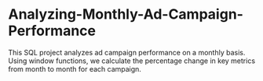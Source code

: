 # Analyzing-Monthly-Ad-Campaign-Performance
This SQL project analyzes ad campaign performance on a monthly basis. Using window functions, we calculate the percentage change in key metrics from month to month for each campaign.
